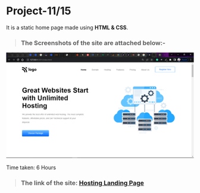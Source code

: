 # Project-11/15 
It is a static home page made using **HTML & CSS**.

> ### The Screenshots of the site are attached below:-

![Project-11 ScreenShot:](SS11.png "Hosting Landing page")

Time taken: 6 Hours

> ### The link of the site: [Hosting Landing Page](aim-hosting-landing-page.netlify.app)
